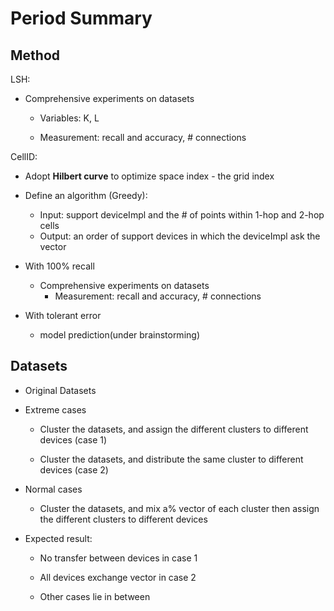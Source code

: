 # Period Summary

## Method

LSH:

- Comprehensive experiments on datasets 

  - Variables: K, L

  - Measurement: recall and accuracy, # connections

CellID:

- Adopt **Hilbert curve** to optimize space index - the grid index 
- Define an algorithm (Greedy):
  - Input: support deviceImpl and the # of points within 1-hop and 2-hop cells
  - Output: an order of support devices in which the deviceImpl ask the vector
  
- With 100% recall
  - Comprehensive experiments on datasets
    - Measurement: recall and accuracy, # connections
- With tolerant error
  - model prediction(under brainstorming)

## Datasets

- Original Datasets

- Extreme cases

  - Cluster the datasets, and assign the different clusters to different devices (case 1)

  - Cluster the datasets, and distribute the same cluster to different devices (case 2)

- Normal cases
  - Cluster the datasets, and mix a% vector of each cluster then assign the different clusters to different devices

- Expected result:

  - No transfer between devices in case 1

  - All devices exchange vector in case 2

  - Other cases lie in between